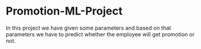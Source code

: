 # Promotion-ML-Project

In this project we have given some parameters and based on that parameters we have to predict whether the employee will get promotion or not.
